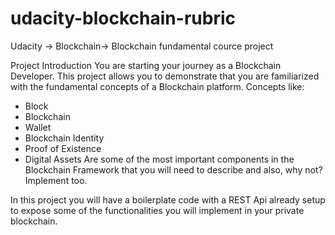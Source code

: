 # udacity-blockchain-rubric
Udacity -> Blockchain-> Blockchain fundamental cource project

Project Introduction
You are starting your journey as a Blockchain Developer. This project allows you to demonstrate that you are familiarized with the fundamental concepts of a Blockchain platform. Concepts like:

- Block
- Blockchain
- Wallet
- Blockchain Identity
- Proof of Existence
- Digital Assets
Are some of the most important components in the Blockchain Framework that you will need to describe and also, why not? Implement too.

In this project you will have a boilerplate code with a REST Api already setup to expose some of the functionalities you will implement in your private blockchain.
